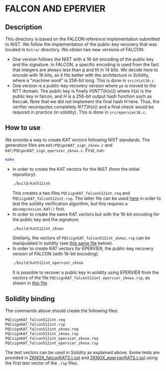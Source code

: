 # FALCON AND EPERVIER

## Description
This directory is based on the FALCON reference implementation submitted to NIST. We follow the implementation of the public-key recovery that was located in `Extra/` directory. We obtain two new versions of FALCON:
* One version follows the NIST with a 16-bit encoding of the public key and the signature. In FALCON, a specific encoding is used from the fact that integers are always less than $q$ and fit in 14 bits. We decide here to encode with 16 bits, as it fits better with the architecture in Solidity, where a "machine word" is 256-bit long.
    This is done in `src/nist16.c`.
* One version is a public-key recovery version where `pk` is moved to the NTT domain. The public key is finally $H(NTT(h(x)))$ where $h(x)$ is the public key in falcon, and $H$ is a 256-bit output hash function such as Keccak. Note that we did not implement the final hash $H$ here. Thus, the verifier recomputes completely $NTT(h(x))$ and a final check would be required in practice (in solidity).
    This is done in `src/epervier16.c`.
  
## How to use 
We provide a way to create _KAT vectors_ following NIST standards. The generation files are `KAT/PQCgenKAT_sign_zknox.c` and `KAT/PQCgenKAT_sign_epervier_zknox.c`.
First, run:
```bash
make
```
* In order to create the KAT vectors for the NIST (from the initial repository):
    ```bash
    ./build/kat512int
    ```
    This creates a two files `PQCsignKAT_falcon512int.req` and `PQCsignKAT_falcon512int.rsp`. The latter file can be used [here](../../../test/ZKNOX_falconKATS.t.sol) in order to test the solidity verification algorithm, but this requires a `decompression_KAT()` first.
* In order to create the same KAT vectors but with the 16-bit encoding for the public key and the signature:
    ```bash
    ./build/kat512int_zknox
    ```
    Similarly, the vectors of `PQCsignKAT_falcon512int_zknox.rsp` can be manipulated in solidity (see [this same file](../../../test/ZKNOX_falconKATS.t.sol) below).
* In order to create KAT vectors for EPERVIER, the public-key recovery version of FALCON (with 16-bit encoding):
    ```bash
    ./build/kat512int_epervier_zknox
    ```
    It is possible to recover a public key in solidity using EPERVIER from the vectors of the file `PQCsignKAT_falcon512int_epervier_zknox.rsp`, as shown in [this file](../../../test/ZKNOX_epervierKATS.t.sol).

## Solidity binding
The commands above should create the following files:
```bash
PQCsignKAT_falcon512int.req
PQCsignKAT_falcon512int.rsp
PQCsignKAT_falcon512int_zknox.req
PQCsignKAT_falcon512int_zknox.rsp
PQCsignKAT_falcon512int_epervier_zknox.req
PQCsignKAT_falcon512int_epervier_zknox.rsp
```
The test vectors can be used in Solidity as explained above. Some tests are provided in [ZKNOX_falconKATS.t.sol](../../../test/ZKNOX_falconKATS.t.sol) and [ZKNOX_epervierKATS.t.sol](../../../test/ZKNOX_falconKATS.t.sol) using the first test vector of the `.rsp` files.